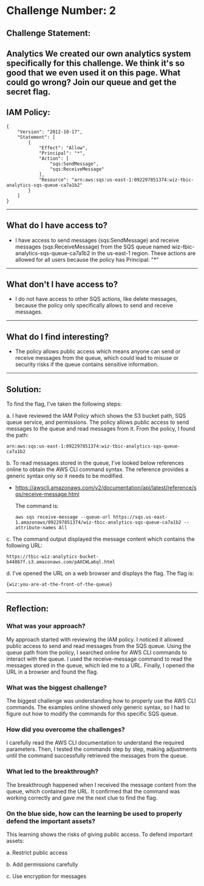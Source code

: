 # Challenge Number: 2

## Challenge Statement:

Analytics
We created our own analytics system specifically for this challenge. We think it's so good that we even used it on this page. What could go wrong?
Join our queue and get the secret flag.
---

## IAM Policy:

```
{
    "Version": "2012-10-17",
    "Statement": [
        {
            "Effect": "Allow",
            "Principal": "*",
            "Action": [
                "sqs:SendMessage",
                "sqs:ReceiveMessage"
            ],
            "Resource": "arn:aws:sqs:us-east-1:092297851374:wiz-tbic-analytics-sqs-queue-ca7a1b2"
        }
    ]
}
```

---

## What do I have access to?

- I have access to send messages (sqs:SendMessage) and receive messages (sqs:ReceiveMessage) from the SQS queue named wiz-tbic-analytics-sqs-queue-ca7a1b2 in the us-east-1 region. These actions are allowed for all users because the policy has Principal: "*"

---

## What don't I have access to?

- I do not have access to other SQS actions, like delete messages, because the policy only specifically allows to send and receive messages.

---

## What do I find interesting?

- The policy allows public access which means anyone can send or receive messages from the queue, which could lead to misuse or security risks if the queue contains sensitive information.

---

## Solution:

To find the flag, I’ve taken the following steps:

a. I have reviewed the IAM Policy which shows the S3 bucket path, SQS queue service, and permissions. The policy allows public access to send messages to the queue and read messages from it. From the policy, I found the path:

```
arn:aws:sqs:us-east-1:092297851374:wiz-tbic-analytics-sqs-queue-ca7a1b2
```

b. To read messages stored in the queue, I’ve looked below references online to obtain the AWS CLI command syntax. The reference provides a generic syntax only so it needs to be modified.
- https://awscli.amazonaws.com/v2/documentation/api/latest/reference/sqs/receive-message.html

   The command is: 
   ```
   aws sqs receive-message --queue-url https://sqs.us-east-1.amazonaws/092297851374/wiz-tbic-analytics-sqs-queue-ca7a1b2 --attribute-names All
   ```

c. The command output displayed the message content which contains the following URL: 
```
https://tbic-wiz-analytics-bucket-b44867f.s3.amazonaws.com/pAXCWLa6ql.html
```

d. I’ve opened the URL on a web browser and displays the flag. The flag is: 
   ```
   {wiz:you-are-at-the-front-of-the-queue}
   ```
---

## Reflection:

### What was your approach?

My approach started with reviewing the IAM policy. I noticed it allowed public access to send and read messages from the SQS queue. Using the queue path from the policy, I searched online for AWS CLI commands to interact with the queue. I used the receive-message command to read the messages stored in the queue, which led me to a URL. Finally, I opened the URL in a browser and found the flag.

### What was the biggest challenge?

The biggest challenge was understanding how to properly use the AWS CLI commands. The examples online showed only generic syntax, so I had to figure out how to modify the commands for this specific SQS queue.

### How did you overcome the challenges?

I carefully read the AWS CLI documentation to understand the required parameters. Then, I tested the commands step by step, making adjustments until the command successfully retrieved the messages from the queue.

### What led to the breakthrough?

The breakthrough happened when I received the message content from the queue, which contained the URL. It confirmed that the command was working correctly and gave me the next clue to find the flag.

### On the blue side, how can the learning be used to properly defend the important assets?

This learning shows the risks of giving public access. To defend important assets:

a. Restrict public access  

b. Add permissions carefully 

c. Use encryption for messages
